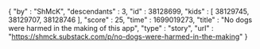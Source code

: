 {
  "by" : "ShMcK",
  "descendants" : 3,
  "id" : 38128699,
  "kids" : [ 38129745, 38129707, 38128746 ],
  "score" : 25,
  "time" : 1699019273,
  "title" : "No dogs were harmed in the making of this app",
  "type" : "story",
  "url" : "https://shmck.substack.com/p/no-dogs-were-harmed-in-the-making"
}
